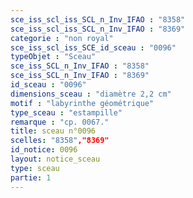 ```yaml
---
sce_iss_scl_iss_SCL_n_Inv_IFAO : "8358"
sce_iss_scl_iss_SCL_n_Inv_IFAO : "8369"
categorie : "non royal"
sce_iss_scl_iss_SCE_id_sceau : "0096"
typeObjet : "Sceau"
sce_iss_SCL_n_Inv_IFAO : "8358"
sce_iss_SCL_n_Inv_IFAO : "8369"
id_sceau : "0096"
dimensions_sceau : "diamètre 2,2 cm"
motif : "labyrinthe géométrique"
type_sceau : "estampille"
remarque : "cp. 0067."
title: sceau n°0096
scelles: "8358","8369"
id_notice: 0096
layout: notice_sceau
type: sceau
partie: 1
---
```


